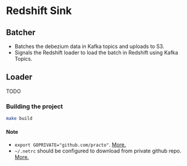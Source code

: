 # Redshift Sink

## Batcher
- Batches the debezium data in Kafka topics and uploads to S3.
- Signals the Redshift loader to load the batch in Redshift using Kafka Topics.

## Loader
TODO


### Building the project

```bash
make build
```

#### Note
- `export GOPRIVATE="github.com/practo"`. [More.](https://medium.com/mabar/today-i-learned-fix-go-get-private-repository-return-error-reading-sum-golang-org-lookup-93058a058dd8)
- `~/.netrc` should be configured to download from private github repo. [More.](https://golang.org/doc/faq#git_https)

